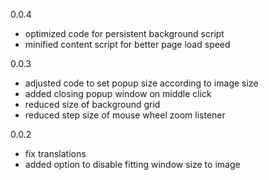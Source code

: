 0.0.4
- optimized code for persistent background script
- minified content script for better page load speed

0.0.3
- adjusted code to set popup size according to image size
- added closing popup window on middle click
- reduced size of background grid
- reduced step size of mouse wheel zoom listener

0.0.2
- fix translations
- added option to disable fitting window size to image